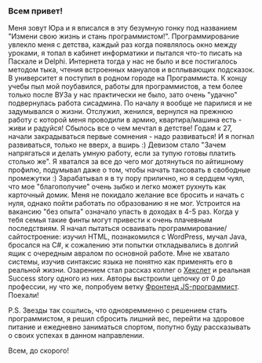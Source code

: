 ### Всем привет! 
Меня зовут Юра и я вписался в эту безумную гонку под названием "Измени свою жизнь и стань программистом!". 
Программирование увлекло меня с детства, каждый раз когда появлялось окно между уроками, я топал в кабинет информатики и пытался что-то писать на Паскале и Delphi. Интернета тогда у нас не было и все постигалось методом тыка, чтения встроенных мануалов и всплывающих подсказок. В университет я поступил в родном городе на Программиста. К концу учебы пыл мой поубавился, работы для программистов, а тем более только после ВУЗа у нас практически не было, зато очень "удачно" подвернулась работа сисадмина. По началу я вообще не парилися и не задумывался о жизни. Отслужил, женился, вернулся на прежнюю работу с которой меня проводили в армию, квартира/машина есть - живи и радуйся! Сбылось все о чем мечтал в детстве! Годам к 27, начали закрадываться первые сомнения - надо развиваться! И я погнал развиваться, только не вверх, а вширь :) Девизом стало "Зачем напрягаться и делать умную работу, если за тупую готовы платить столько же". Я хватался за все до чего мог дотянуться по айтишному профилю, подумывал даже о том, чтобы начать таксовать в свободные промежутки :) Зарабатывал я в ту пору прилично, но я сердцем чуял, что мое "благополучие" очень зыбко и легко может рухнуть как карточный домик. Меня не покидало желание все бросить и начать с нуля, однако пойти работать по образованию я не мог. Устроится на вакансию "без опыта" означало упасть в доходах в 4-5 раз. Когда у тебя семья такие финты могут привести к очень плачевным последствиям. Я начал пытаться осваивать программирование/сайтостроение: изучил HTML, познакомился с WordPress, мучал Java, бросался на C#, к сожалению эти попытки откладывались в долгий ящик с очередным авралом по основной работе. Мне не хватало системы, изучив синтаксис языка не понятно как применять его в реальной жизни. Озарением стал рассказ коллег о [Хекслет](https://ru.hexlet.io/) и реальная Success story одного из них. Авторы выстроили цепочку от 0 до профессии, ну что же, попробуем ветку [Фронтенд JS-программист](https://ru.hexlet.io/professions#frontend). Поехали!

P.S. Звезды так сошлись, что одновремменно с решением стать программистом, я решил сбросить лишний вес, перейти на здоровое питание и ежедневно заниматься спортом, попутно буду рассказывать о своих успехах в данном направлении.

Всем, до скорого!
